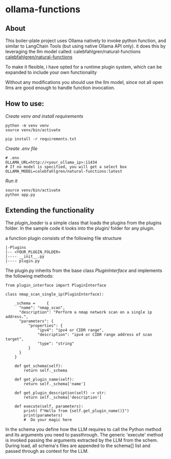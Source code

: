 # ollama-functions

## About

This boiler-plate project uses Ollama natively to invoke python function, and  similar to LangChain Tools (but using native Ollama API only).
it does this by leveraging the llm model called: calebfahlgren/natural-functions [calebfahlgren/natural-functions](https://ollama.com/calebfahlgren/natural-functions)

To make it flexible, i have opted for a runtime plugin system, which can be expanded to include your own functionality

Without any modifications you should use the llm model, since not all open llms are good enough to handle function invocation.

## How to use:

*Create venv and install requirements*
```
python -m venv venv
source venv/bin/activate

pip install -r requirements.txt
```

*Create .env file*
```
# .env
OLLAMA_URL=http://<your_ollama_ip>:11434
# If no model is specified, you will get a select box
OLLAMA_MODEL=calebfahlgren/natural-functions:latest
```

*Run it* 
```
source venv/bin/activate
python app.py
```

## Extending the functionality

The *plugin_loader* is a simple class that loads the plugins from the plugins folder. In the sample code it looks into the plugin/ folder for any plugin.

a function plugin consists of the following file structure

```
|-Plugins
|-- <YOUR_PLUGIN_FOLDER>
|---- __init__.py
|---- plugin.py
```

The plugin.py inherits from the base class *PluginInterface* and implements the following methods:
```
from plugin_interface import PluginInterface

class nmap_scan_single_ip(PluginInterface):

    _schema =     {
      "name": "nmap_scan",
      "description": "Perform a nmap network scan on a single ip address.",
      "parameters": {
          "properties": {              
              "ipv4": "ipv4 or CIDR range",
              "description": "ipv4 or CIDR range address of scan target",
              "type": "string"
          }
      }
    }
    
    def get_schema(self):
        return self._schema
    
    def get_plugin_name(self):
        return self._schema['name'] 
    
    def get_plugin_description(self) -> str:
        return self._schema['description'] 
    
    def execute(self, parameters):
        print( f"Hello from {self.get_plugin_name()}")
        print(parameters)
        #  Do your magic here
```

In the schema you define how the LLM requires to call the Python method and its arguments you need to passthrough.
The generic 'execute' method is invoked passing the arguments extracted by the LLM from the schem.
During load, all schema's files are appended to the schema[] list and passed through as context for the LLM.

